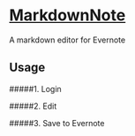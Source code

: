 [MarkdownNote]()
========================================

A markdown editor for Evernote

## Usage
#####1. Login
    
#####2. Edit

#####3. Save to Evernote
    